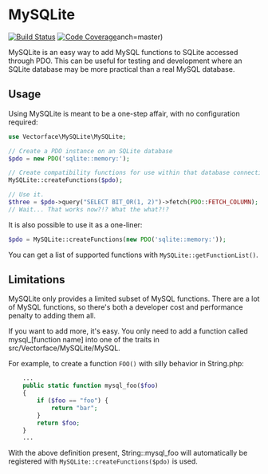 MySQLite
========
[![Build Status](https://travis-ci.org/FameBit/MySQLite.svg?branch=master)](https://travis-ci.org/FameBit/MySQLite)
[![Code Coverage](https://scrutinizer-ci.com/g/FameBit/MySQLite/badges/coverage.png?b=master)](https://scrutinizer-ci.com/g/FameBit/MySQLite/?branch=master)anch=master)

MySQLite is an easy way to add MySQL functions to SQLite accessed through PDO. This can be useful for testing and development where an SQLite database may be more practical than a real MySQL database.

Usage
-----

Using MySQLite is meant to be a one-step affair, with no configuration required:

```php
use Vectorface\MySQLite\MySQLite;

// Create a PDO instance on an SQLite database
$pdo = new PDO('sqlite::memory:');

// Create compatibility functions for use within that database connection.
MySQLite::createFunctions($pdo);

// Use it.
$three = $pdo->query("SELECT BIT_OR(1, 2)")->fetch(PDO::FETCH_COLUMN);
// Wait... That works now?!? What the what?!?
```

It is also possible to use it as a one-liner:

```php
$pdo = MySQLite::createFunctions(new PDO('sqlite::memory:'));

```

You can get a list of supported functions with ```MySQLite::getFunctionList()```.


Limitations
-----------

MySQLite only provides a limited subset of MySQL functions. There are a lot of MySQL functions, so there's both a developer cost and performance penalty to adding them all.

If you want to add more, it's easy. You only need to add a function called mysql_[function name] into one of the traits in src/Vectorface/MySQLite/MySQL.

For example, to create a function ```FOO()``` with silly behavior in String.php:

```php
	...
	public static function mysql_foo($foo)
	{
		if ($foo == "foo") {
			return "bar";
		}
		return $foo;
	}
	...
```

With the above definition present, String::mysql_foo will automatically be registered with ```MySQLite::createFunctions($pdo)``` is used.
